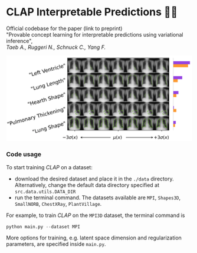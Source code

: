 # CLAP Interpretable Predictions 👏🏻
Official codebase for the paper (link to preprint) <br />
"Provable concept learning for interpretable predictions using variational inference", <br /> 
_Taeb A., Ruggeri N., Schnuck C., Yang F._

![](figures/CLAP_chestxray.png)

### Code usage
To start training _CLAP_ on a dataset:

- download the desired dataset and place it in the `./data` directory. 
Alternatively, change the default data directory specified at `src.data.utils.DATA_DIR`
- run the terminal command. The datasets available are 
`MPI`, `Shapes3D`, `SmallNORB`, `ChestXRay`, `PlantVillage`. 

For example, to train _CLAP_ on the `MPI3D` dataset, the terminal command is
```python
python main.py --dataset MPI
```
More options for training, e.g. latent space dimension and regularization parameters, are specified inside `main.py`.




